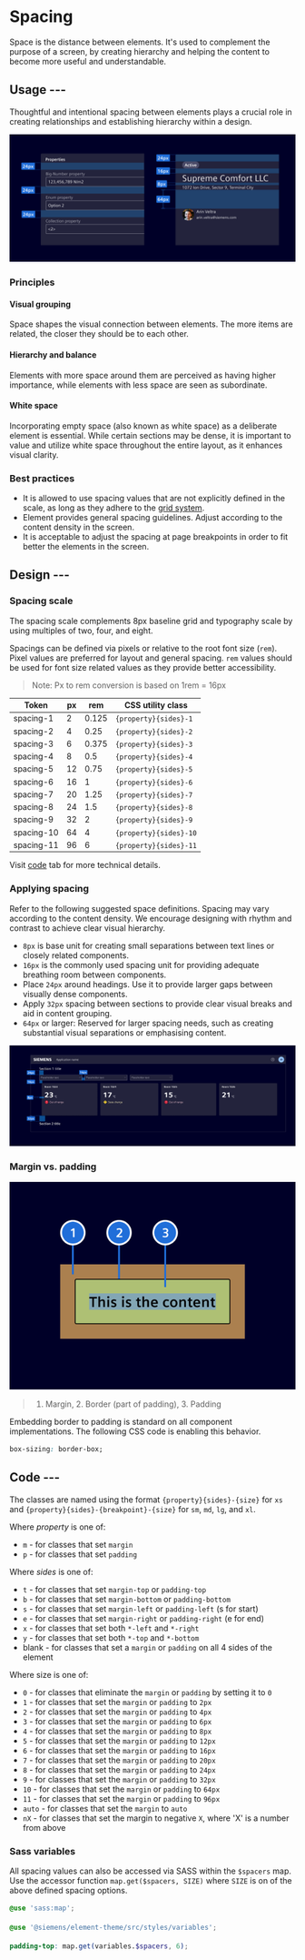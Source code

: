 # Spacing

Space is the distance between elements.
It's used to complement the purpose of a screen, by creating hierarchy
and helping the content to become more useful and understandable.

## Usage ---

Thoughtful and intentional spacing between elements plays a
crucial role in creating relationships
and establishing hierarchy within a design.

![spacing](images/spacing.png)

### Principles

#### Visual grouping

Space shapes the visual connection between elements.
The more items are related, the closer they should be to each other.

#### Hierarchy and balance

Elements with more space around them are perceived as having higher importance,
while elements with less space are seen as subordinate.

#### White space

Incorporating empty space (also known as white space) as a deliberate element is essential.
While certain sections may be dense, it is important to value and utilize
white space throughout the entire layout, as it enhances visual clarity.

### Best practices

- It is allowed to use spacing values that are not explicitly defined in the scale,
  as long as they adhere to the [grid system](grid.md).
- Element provides general spacing guidelines. Adjust according to the content density in the screen.
- It is acceptable to adjust the spacing at page breakpoints in order to fit better the elements in the screen.

## Design ---

### Spacing scale

The spacing scale complements 8px baseline grid and typography scale
by using multiples of two, four, and eight.

Spacings can be defined via pixels or relative to the root font size (`rem`).
Pixel values are preferred for layout and general spacing. `rem` values should
be used for font size related values as they provide better accessibility.

> Note: Px to rem conversion is based on 1rem = 16px

| **Token**  | **px** | **rem** | **CSS utility class**  |
|------------|--------|---------|------------------------|
| spacing-1  | 2      | 0.125   | `{property}{sides}-1`  |
| spacing-2  | 4      | 0.25    | `{property}{sides}-2`  |
| spacing-3  | 6      | 0.375   | `{property}{sides}-3`  |
| spacing-4  | 8      | 0.5     | `{property}{sides}-4`  |
| spacing-5  | 12     | 0.75    | `{property}{sides}-5`  |
| spacing-6  | 16     | 1       | `{property}{sides}-6`  |
| spacing-7  | 20     | 1.25    | `{property}{sides}-7`  |
| spacing-8  | 24     | 1.5     | `{property}{sides}-8`  |
| spacing-9  | 32     | 2       | `{property}{sides}-9`  |
| spacing-10 | 64     | 4       | `{property}{sides}-10` |
| spacing-11 | 96     | 6       | `{property}{sides}-11` |

Visit [code](spacing.md#code) tab for more technical details.

### Applying spacing

Refer to the following suggested space definitions.
Spacing may vary according to the content density.
We encourage designing with rhythm and contrast to achieve clear visual hierarchy.

- `8px` is base unit for creating small separations between text lines or closely related components.
- `16px` is the commonly used spacing unit for providing adequate breathing room between components.
- Place `24px` around headings. Use it to provide larger gaps between visually dense components.
- Apply `32px` spacing between sections to provide clear visual breaks and aid in content grouping.
- `64px` or larger: Reserved for larger spacing needs, such as creating substantial visual separations or emphasising content.

![spacing-examples](images/spacing-examples.png)

### Margin vs. padding

![Margin vs. padding](images/spacing-padding-margin.png)

> 1. Margin, 2. Border (part of padding),  3. Padding

Embedding border to padding is standard on all component implementations. The
following CSS code is enabling this behavior.

```css
box-sizing: border-box;
```

## Code ---

The classes are named using the format `{property}{sides}-{size}` for `xs` and
`{property}{sides}-{breakpoint}-{size}` for `sm`, `md`, `lg`, and `xl`.

Where *property* is one of:

- `m` - for classes that set `margin`
- `p` - for classes that set `padding`

Where *sides* is one of:

- `t` - for classes that set `margin-top` or `padding-top`
- `b` - for classes that set `margin-bottom` or `padding-bottom`
- `s` - for classes that set `margin-left` or `padding-left` (s for start)
- `e` - for classes that set `margin-right` or `padding-right` (e for end)
- `x` - for classes that set both `*-left` and `*-right`
- `y` - for classes that set both `*-top` and `*-bottom`
- blank - for classes that set a `margin` or `padding` on all 4 sides of the element

Where size is one of:

- `0` - for classes that eliminate the `margin` or `padding` by setting it to `0`
- `1` - for classes that set the `margin` or `padding` to `2px`
- `2` - for classes that set the `margin` or `padding` to `4px`
- `3` - for classes that set the `margin` or `padding` to `6px`
- `4` - for classes that set the `margin` or `padding` to `8px`
- `5` - for classes that set the `margin` or `padding` to `12px`
- `6` - for classes that set the `margin` or `padding` to `16px`
- `7` - for classes that set the `margin` or `padding` to `20px`
- `8` - for classes that set the `margin` or `padding` to `24px`
- `9` - for classes that set the `margin` or `padding` to `32px`
- `10` - for classes that set the `margin` or `padding` to `64px`
- `11` - for classes that set the `margin` or `padding` to `96px`
- `auto` - for classes that set the `margin` to `auto`
- `nX` - for classes that set the margin to negative `X`, where 'X' is a number from above

<si-docs-component example="spacing/spacing" height="250"></si-docs-component>

### Sass variables

All spacing values can also be accessed via SASS within the `$spacers` map.
Use the accessor function `map.get($spacers, SIZE)` where `SIZE` is on of the
above defined spacing options.

```scss
@use 'sass:map';

@use '@siemens/element-theme/src/styles/variables';

padding-top: map.get(variables.$spacers, 6);
```
